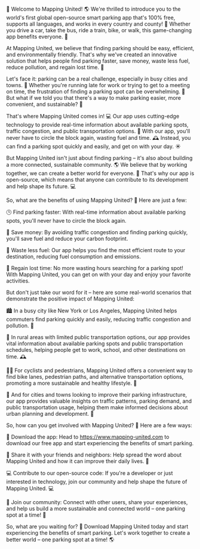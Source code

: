 🎉 Welcome to Mapping United! 🌎 We're thrilled to introduce you to the world's first global open-source smart parking app that's 100% free, supports all languages, and works in every country and county! 📲 Whether you drive a car, take the bus, ride a train, bike, or walk, this game-changing app benefits everyone. 🌟

At Mapping United, we believe that finding parking should be easy, efficient, and environmentally friendly. That's why we've created an innovative solution that helps people find parking faster, save money, waste less fuel, reduce pollution, and regain lost time. 💪

Let's face it: parking can be a real challenge, especially in busy cities and towns. 🤯 Whether you're running late for work or trying to get to a meeting on time, the frustration of finding a parking spot can be overwhelming. 🚨 But what if we told you that there's a way to make parking easier, more convenient, and sustainable? 🌟

That's where Mapping United comes in! 💻 Our app uses cutting-edge technology to provide real-time information about available parking spots, traffic congestion, and public transportation options. 📍 With our app, you'll never have to circle the block again, wasting fuel and time. 🕰️ Instead, you can find a parking spot quickly and easily, and get on with your day. ☀️

But Mapping United isn't just about finding parking – it's also about building a more connected, sustainable community. 🌎 We believe that by working together, we can create a better world for everyone. 🌈 That's why our app is open-source, which means that anyone can contribute to its development and help shape its future. 💻

So, what are the benefits of using Mapping United? 🤔 Here are just a few:

🕒 Find parking faster: With real-time information about available parking spots, you'll never have to circle the block again.

💸 Save money: By avoiding traffic congestion and finding parking quickly, you'll save fuel and reduce your carbon footprint.

🚗 Waste less fuel: Our app helps you find the most efficient route to your destination, reducing fuel consumption and emissions.

🌟 Regain lost time: No more wasting hours searching for a parking spot! With Mapping United, you can get on with your day and enjoy your favorite activities.

But don't just take our word for it – here are some real-world scenarios that demonstrate the positive impact of Mapping United:

🏙️ In a busy city like New York or Los Angeles, Mapping United helps commuters find parking quickly and easily, reducing traffic congestion and pollution. 🌆

🚌 In rural areas with limited public transportation options, our app provides vital information about available parking spots and public transportation schedules, helping people get to work, school, and other destinations on time. 🕰️

🏃‍♂️ For cyclists and pedestrians, Mapping United offers a convenient way to find bike lanes, pedestrian paths, and alternative transportation options, promoting a more sustainable and healthy lifestyle. 🌸

👥 And for cities and towns looking to improve their parking infrastructure, our app provides valuable insights on traffic patterns, parking demand, and public transportation usage, helping them make informed decisions about urban planning and development. 🏢

So, how can you get involved with Mapping United? 🤔 Here are a few ways:

📲 Download the app: Head to https://www.mapping-united.com to download our free app and start experiencing the benefits of smart parking.

💬 Share it with your friends and neighbors: Help spread the word about Mapping United and how it can improve their daily lives. 🌈

💻 Contribute to our open-source code: If you're a developer or just interested in technology, join our community and help shape the future of Mapping United. 💻

🎉 Join our community: Connect with other users, share your experiences, and help us build a more sustainable and connected world – one parking spot at a time! 🌟

So, what are you waiting for? 🤔 Download Mapping United today and start experiencing the benefits of smart parking. Let's work together to create a better world – one parking spot at a time! 🌎